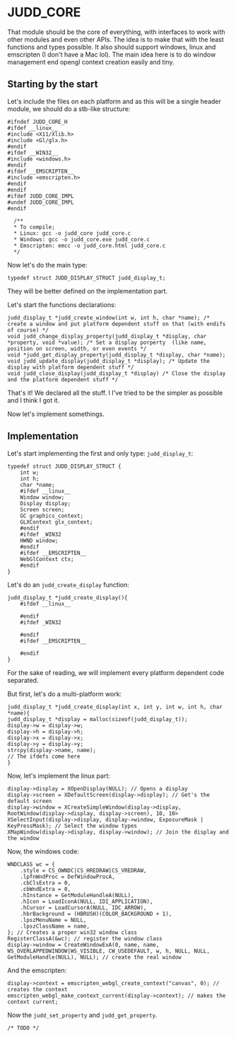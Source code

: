 # JUDD_CORE

That module should be the core of everything, with interfaces to work with other modules and even other APIs. The idea is to make that with the least functions and types possible. It also should support windows, linux and emscripten (I don't have a Mac lol). The main idea here is to do window management end opengl context creation easily and tiny.


## Starting by the start

Let's include the files on each platform and as this will be a single header module, we should do a stb-like structure:

    #ifndef JUDD_CORE_H
    #ifdef __linux__
    #include <X11/Xlib.h>
    #include <Gl/glx.h>
    #endif
    #ifdef __WIN32__
    #include <windows.h>
    #endif
    #ifdef __EMSCRIPTEN__
    #include <emscripten.h>
    #endif
    #endif
    #ifdef JUDD_CORE_IMPL
    #undef JUDD_CORE_IMPL 
    #endif

      /**
      * To compile;
      * Linux: gcc -o judd_core judd_core.c
      * Windows: gcc -o judd_core.exe judd_core.c
      * Emscripten: emcc -o judd_core.html judd_core.c 
      */


Now let's do the main type:

    typedef struct JUDD_DISPLAY_STRUCT judd_display_t;

They will be better defined on the implementation part.

Let's start the functions declarations:

    judd_display_t *judd_create_window(int w, int h, char *name); /* create a window and put platform dependent stuff on that (with endifs of course) */
    void judd_change_display_property(judd_display_t *display, char *property, void *value); /* Set a display porperty  (like name, position on screen, width, or even events */
    void *judd_get_display_property(judd_display_t *display, char *name);
    void judd_update_display(judd_display_t *display); /* Update the display with platform dependent stuff */
    void judd_close_display(judd_display_t *display) /* Close the display and the platform dependent stuff */

That's it! We declared all the stuff.  I I've tried to be the simpler as possible and I think I got it.


Now let's implement somethings.

## Implementation

Let's start implementing the first and only type: `judd_display_t`:

    typedef struct JUDD_DISPLAY_STRUCT {
        int w;
        int h;
        char *name;
        #ifdef __linux__
        Window window;
        Display display;
        Screen screen;
        GC graphics_context;
        GLXContext glx_context;
        #endif
        #ifdef _WIN32
        HWND window;
        #endif
        #ifdef __EMSCRIPTEN__
        WebGlContext ctx;
        #endif
    }

Let's do an `judd_create_display` function:

    judd_display_t *judd_create_display(){
        #ifdef __linux__
        
        #endif
        #ifdef _WIN32
        
        #endif
        #ifdef __EMSCRIPTEN__
        
        #endif
    }

For the sake of reading, we will implement every platform dependent code separated.

But first, let's do a multi-platform work:

    judd_display_t *judd_create_display(int x, int y, int w, int h, char *name){
    judd_display_t *display = malloc(sizeof(judd_display_t));
    display->w = display->w;
    display->h = display->h;
    display->x = display->x;
    display->y = display->y;
    strcpy(display->name, name);
    // The ifdefs come here
    }

Now, let's implement the linux part:

    display->display = XOpenDisplay(NULL); // Opens a display
    display->screen = XDefaultScreen(display->display); // Get's the default screen
    display->window = XCreateSimpleWindow(display->display, RootWindow(display->display, display->screen), 10, 10>    XSelectInput(display->display, display->window, ExposureMask | KeyPressMask); // Select the window types
    XMapWindow(display->display, display->window); // Join the display and the window

Now, the windows code:

    WNDCLASS wc = {
        .style = CS_OWNDC|CS_HREDRAW|CS_VREDRAW,
        .lpfnWndProc = DefWindowProcA,
        .cbClsExtra = 0,
        .cbWndExtra = 0,
        .hInstance = GetModuleHandleA(NULL),
        .hIcon = LoadIconA(NULL, IDI_APPLICATION),
        .hCursor = LoadCursorA(NULL, IDC_ARROW),
        .hbrBackground = (HBRUSH)(COLOR_BACKGROUND + 1),
        .lpszMenuName = NULL,
        .lpszClassName = name,
    }; // Creates a proper win32 window class
    RegisterClassA(&wc); // register the window class
    display->window = CreateWindowExA(0, name, name, WS_OVERLAPPEDWINDOW|WS_VISIBLE, CW_USEDEFAULT, w, h, NULL, NULL, GetModuleHandle(NULL), NULL); // create the real window

And the emscripten:

    display->context = emscripten_webgl_create_context("canvas", 0); // creates the context
    emscripten_webgl_make_context_current(display->context); // makes the context current;
    

Now the `judd_set_property` and `judd_get_property`.

    /* TODO */
